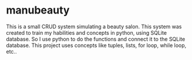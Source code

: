 # manubeauty
This is a small CRUD system simulating a beauty salon. This system was created to train my habilities and concepts in python, using SQLite database. 
So I use python to do the functions and connect it to the SQLite database.
This project uses concepts like tuples, lists, for loop, while loop, etc..
